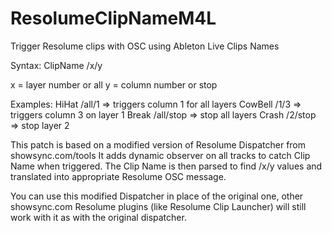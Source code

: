# ResolumeClipNameM4L
Trigger Resolume clips with OSC using Ableton Live Clips Names

Syntax: 
ClipName /x/y

x = layer number or all
y = column number or stop

Examples:
HiHat /all/1      => triggers column 1 for all layers
CowBell /1/3      => triggers column 3 on layer 1
Break /all/stop   => stop all layers
Crash /2/stop     => stop layer 2

This patch is based on a modified version of Resolume Dispatcher from showsync.com/tools
It adds dynamic observer on all tracks to catch Clip Name when triggered.
The Clip Name is then parsed to find /x/y values and translated into appropriate Resolume OSC message.

You can use this modified Dispatcher in place of the original one, 
other showsync.com Resolume plugins (like Resolume Clip Launcher) will still work with it as with the original dispatcher.

